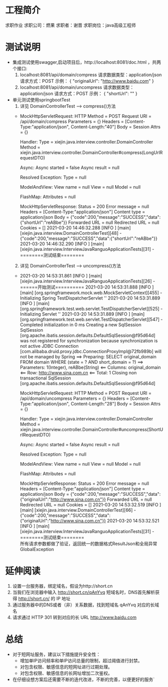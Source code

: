 # 工程简介
求职作业
求职公司：燃果
求职者：谢晋
求职岗位：java高级工程师

# 测试说明
- 集成测试使用swagger,启动项目后，http://localhost:8081/doc.html ，共两个接口:
  1. localhost:8081/api/domain/compress
    请求数据类型：application/json 
    请求方式：POST
    示例：
    {
       	"originalUrl": "http://www.baidu.com"
    }   
  2. localhost:8081/api/domain/uncompress
    请求数据类型：application/json
    请求方式：POST
    示例：
    {
         "shortUrl": ""
    }
- 单元测试使用springbootTest
  1. 详见 DomainControllerTest --> compress()方法
    - MockHttpServletRequest:
          HTTP Method = POST
          Request URI = /api/domain/compress
           Parameters = {}
              Headers = [Content-Type:"application/json", Content-Length:"40"]
                 Body = <no character encoding set>
        Session Attrs = {}
    
      Handler:
                 Type = xiejin.java.interview.controller.DomainController
               Method = xiejin.java.interview.controller.DomainController#compress(LongUrlRequestDTO)
    
      Async:
        Async started = false
         Async result = null
    
      Resolved Exception:
                 Type = null
    
      ModelAndView:
            View name = null
                 View = null
                Model = null
    
      FlashMap:
           Attributes = null
    
      MockHttpServletResponse:
               Status = 200
        Error message = null
              Headers = [Content-Type:"application/json"]
         Content type = application/json
                 Body = {"code":200,"message":"SUCCESS","data":{"shortUrl":"reABbe"}}
        Forwarded URL = null
       Redirected URL = null
              Cookies = []
      2021-03-20 14:46:32.288 [INFO ] [main] [xiejin.java.interview.DomainControllerTest][48] - {"code":200,"message":"SUCCESS","data":{"shortUrl":"reABbe"}}
      2021-03-20 14:46:32.290 [INFO ] [main] [xiejin.java.interview.InterviewJavaRanguoApplicationTests][31] - ========测试结束========
    2. 详见 DomainControllerTest --> uncompress()方法
    - 2021-03-20 14:53:31.861 [INFO ] [main] [xiejin.java.interview.InterviewJavaRanguoApplicationTests][26] - ======开始测试==========
      2021-03-20 14:53:31.888 [INFO ] [main] [org.springframework.mock.web.MockServletContext][455] - Initializing Spring TestDispatcherServlet ''
      2021-03-20 14:53:31.889 [INFO ] [main] [org.springframework.test.web.servlet.TestDispatcherServlet][525] - Initializing Servlet ''
      2021-03-20 14:53:31.889 [INFO ] [main] [org.springframework.test.web.servlet.TestDispatcherServlet][547] - Completed initialization in 0 ms
      Creating a new SqlSession
      SqlSession [org.apache.ibatis.session.defaults.DefaultSqlSession@f95d64d] was not registered for synchronization because synchronization is not active
      JDBC Connection [com.alibaba.druid.proxy.jdbc.ConnectionProxyImpl@72fb989b] will not be managed by Spring
      ==>  Preparing: SELECT original_domain FROM domain WHERE (state = ? AND short_domain = ?) 
      ==> Parameters: 1(Integer), reABbe(String)
      <==    Columns: original_domain
      <==        Row: http://www.sina.com.cn
      <==      Total: 1
      Closing non transactional SqlSession [org.apache.ibatis.session.defaults.DefaultSqlSession@f95d64d]
      
      MockHttpServletRequest:
            HTTP Method = POST
            Request URI = /api/domain/uncompress
             Parameters = {}
                Headers = [Content-Type:"application/json", Content-Length:"28"]
                   Body = <no character encoding set>
          Session Attrs = {}
      
      Handler:
                   Type = xiejin.java.interview.controller.DomainController
                 Method = xiejin.java.interview.controller.DomainController#uncompress(ShortUrlRequestDTO)
      
      Async:
          Async started = false
           Async result = null
      
      Resolved Exception:
                   Type = null
      
      ModelAndView:
              View name = null
                   View = null
                  Model = null
      
      FlashMap:
             Attributes = null
      
      MockHttpServletResponse:
                 Status = 200
          Error message = null
                Headers = [Content-Type:"application/json"]
           Content type = application/json
                   Body = {"code":200,"message":"SUCCESS","data":{"originalUrl":"http://www.sina.com.cn"}}
          Forwarded URL = null
         Redirected URL = null
                Cookies = []
      2021-03-20 14:53:32.519 [INFO ] [main] [xiejin.java.interview.DomainControllerTest][66] - {"code":200,"message":"SUCCESS","data":{"originalUrl":"http://www.sina.com.cn"}}
      2021-03-20 14:53:32.521 [INFO ] [main] [xiejin.java.interview.InterviewJavaRanguoApplicationTests][31] - ========测试结束========  
 所有请求参数都做了验证，返回统一的数据格式ResultJson和全局异常GlobalException   
# 延伸阅读
1. 设置一台服务器，绑定域名，假设为http://short.cn
2. 当我们在浏览器中输入 http://short.cn/qAnYvq 短域名时，DNS首先解析获得 http://short.cn/ 的 IP 地址
3. 通过服务器中的DNS或者（非）关系数据，找到短域名 qAnYvq 对应的长域名
4. 请求通过 HTTP 301 转到对应的长 URL http://www.baidu.com

    
# 总结
- 对于短网址服务，建议以下措施提升安全性：
    - 增加单IP访问频率和单IP访问总量的限制，超过阈值进行封禁。
    - 对包含权限、敏感信息的短网址进行过期处理。
    - 对包含权限、敏感信息的长网址增加二次鉴权。
- 在仔细设想方案后还需要不断的迭代改进，不断的完善，以便更好的服务`    